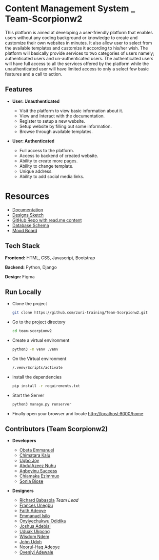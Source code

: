 
# Content Management System _ Team-Scorpionw2

This platform is aimed at developing a user-friendly platform that enables users without any coding background or knowledge to create and customize their own websites in minutes. It also allow user to select from the available templates and customize it according to his/her wish.
The platform will basically provide services to two categories of users namely; authenticated users and un-authenticated users. The authenticated users will have full access to all the services offered by the platform while the unauthenticated user will have limited access to only a select few basic features and a call to action.



## Features

- **User: Unauthenticated**
  - Visit the platform to view basic information about it.
  - View and Interact with the documentation.
  - Register to setup a new website.
  - Setup website by filling out some information.
  - Browse through available templates.

- **User: Authenticated**
  - Full access to the platform.
  - Access to backend of created website.
  - Ability to create more pages.
  - Ability to change template.
  - Unique address.
  - Ability to add social media links.

  

# Resources

- [Documentation](https://docs.google.com/document/d/1zt5jb4y4N_L_i4R6az7JikxLBntXeOZys4qfWt-FibE/edit?usp=sharing)
- [Designs Sketch](https://www.figma.com/file/8Yasy1Zyh7o291W2SnAf1O/Design-Sketch---Team-Scorpionw2?node-id=0%3A1)
- [GitHub Repo with read.me content](https://github.com/zuri-training/Team-Scorpionw2/blob/main/README.md)
- [Database Schema]( https://www.figma.com/file/CqKwL9mbtSXRap2lQgkTSt/Team-Scorpionw2-myCMS?node-id=0%3A1&t=HD7u4pKamZIgqAfS-1 )
- [Mood Board](https://www.figma.com/file/kg84xTxXvhypw8GGIhoyYA/MOOD-BOARD-Team-Scorpionw2?node-id=28%3A7&t=T5eJHHsT8g9ho7ds-1)

## Tech Stack

**Frontend:** HTML, CSS, Javascript, Bootstrap

**Backend:** Python, Django

**Design:** Figma



## Run Locally

- Clone the project

  ```bash
  git clone https://github.com/zuri-training/Team-Scorpionw2.git
  ```

- Go to the project directory

  ```bash
  cd team-scorpionw2
  ```

- Create a virtual environment
  ```bash
  python3 -m venv .venv
  ```

- On the Virtual environment

  ```bash
  /.venv/Scripts/activate
  ```

- Install the dependencies

  ```bash
  pip install -r requirements.txt
  ```

- Start the Server
  ```bash
  python3 manage.py runserver
  ```

- Finally open your browser and locate
   [http://localhost:8000/home]('http://localhost:8000/home')

## Contributors (Team Scorpionw2)

- **Developers**
  - [Obeta Emmanuel](https://www.github.com/Emmizychuks)
  - [Chimatara Kalu](https://www.github.com/Chimatara)
  - [Ugbo Joy](https://www.github.com/Akocity)
  - [AbdulAzeez Nuhu](https://www.github.com/Abdul703)
  - [Agboyinu Success](https://www.github.com/SuccessTA)
  - [Chiamaka Ezimmuo](https://github.com/Miriamchy)
  - [Sonia Biose]()

- **Designers**
  - [Richard Babasola](https://www.github.com/Richardbabasola) _Team Lead_
  - [Frances Unegbu]()
  - [Faith Adeoye]()
  - [Emmanuel Isilo]()
  - [Onyiyechukwu Odidika]()
  - [Joshua Adebisi]()
  - [Uduak Ukpong]()
  - [Wisdom Ndem]()
  - [John Udoh]()
  - [Noorul-Haq Adeoye]()
  - [Oyeniyi Adewale](https://github.com/Fadstrukt)
